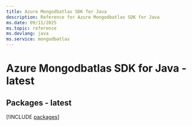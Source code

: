 ```yaml
---
title: Azure Mongodbatlas SDK for Java
description: Reference for Azure Mongodbatlas SDK for Java
ms.date: 09/11/2025
ms.topic: reference
ms.devlang: java
ms.service: mongodbatlas
---
```

# Azure Mongodbatlas SDK for Java - latest
## Packages - latest
[!INCLUDE [packages](mongodbatlas-index.md)]
